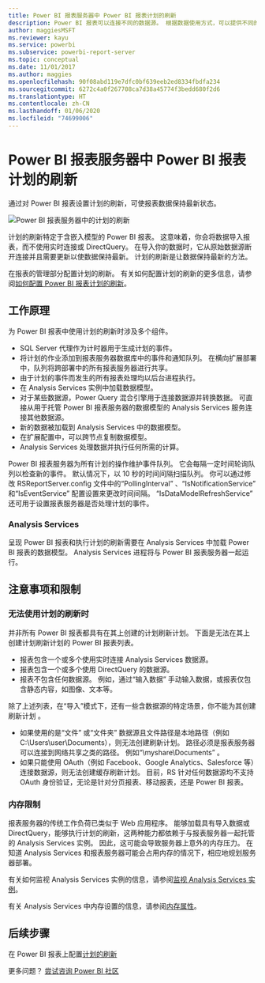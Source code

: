 ```yaml
---
title: Power BI 报表服务器中 Power BI 报表计划的刷新
description: Power BI 报表可以连接不同的数据源。 根据数据使用方式，可以提供不同的数据源。
author: maggiesMSFT
ms.reviewer: kayu
ms.service: powerbi
ms.subservice: powerbi-report-server
ms.topic: conceptual
ms.date: 11/01/2017
ms.author: maggies
ms.openlocfilehash: 90f08abd119e7dfc0bf639eeb2ed8334fbdfa234
ms.sourcegitcommit: 6272c4a0f267708ca7d38a45774f3bedd680f2d6
ms.translationtype: HT
ms.contentlocale: zh-CN
ms.lasthandoff: 01/06/2020
ms.locfileid: "74699006"
---
```

# <a name="power-bi-report-scheduled-refresh-in-power-bi-report-server"></a>Power BI 报表服务器中 Power BI 报表计划的刷新
通过对 Power BI 报表设置计划的刷新，可使报表数据保持最新状态。

![Power BI 报表服务器中的计划的刷新](media/scheduled-refresh/scheduled-refresh-success.png)

计划的刷新特定于含嵌入模型的 Power BI 报表。 这意味着，你会将数据导入报表，而不使用实时连接或 DirectQuery。 在导入你的数据时，它从原始数据源断开连接并且需要更新以使数据保持最新。 计划的刷新是让数据保持最新的方法。

在报表的管理部分配置计划的刷新。 有关如何配置计划的刷新的更多信息，请参阅[如何配置 Power BI 报表计划的刷新](configure-scheduled-refresh.md)。

## <a name="how-this-works"></a>工作原理
为 Power BI 报表中使用计划的刷新时涉及多个组件。

* SQL Server 代理作为计时器用于生成计划的事件。
* 将计划的作业添加到报表服务器数据库中的事件和通知队列。 在横向扩展部署中，队列将跨部署中的所有报表服务器进行共享。
* 由于计划的事件而发生的所有报表处理均以后台进程执行。
* 在 Analysis Services 实例中加载数据模型。
* 对于某些数据源，Power Query 混合引擎用于连接数据源并转换数据。 可直接从用于托管 Power BI 报表服务器的数据模型的 Analysis Services 服务连接其他数据源。
* 新的数据被加载到 Analysis Services 中的数据模型。
* 在扩展配置中，可以跨节点复制数据模型。
* Analysis Services 处理数据并执行任何所需的计算。

Power BI 报表服务器为所有计划的操作维护事件队列。 它会每隔一定时间轮询队列以检查新的事件。 默认情况下，以 10 秒的时间间隔扫描队列。 你可以通过修改 RSReportServer.config 文件中的“PollingInterval”  、“IsNotificationService”  和“IsEventService”  配置设置来更改时间间隔。 “IsDataModelRefreshService”  还可用于设置报表服务器是否处理计划的事件。

### <a name="analysis-services"></a>Analysis Services
呈现 Power BI 报表和执行计划的刷新需要在 Analysis Services 中加载 Power BI 报表的数据模型。 Analysis Services 进程将与 Power BI 报表服务器一起运行。

## <a name="considerations-and-limitations"></a>注意事项和限制
### <a name="when-scheduled-refresh-cant-be-used"></a>无法使用计划的刷新时
并非所有 Power BI 报表都具有在其上创建的计划刷新计划。 下面是无法在其上创建计划刷新计划的 Power BI 报表列表。

* 报表包含一个或多个使用实时连接 Analysis Services 数据源。
* 报表包含一个或多个使用 DirectQuery 的数据源。
* 报表不包含任何数据源。 例如，通过“输入数据”  手动输入数据，或报表仅包含静态内容，如图像、文本等。

除了上述列表，在“导入”模式下，还有一些含数据源的特定场景，你不能为其创建刷新计划  。

* 如果使用的是“文件”  或“文件夹”  数据源且文件路径是本地路径（例如 C:\Users\user\Documents），则无法创建刷新计划。 路径必须是报表服务器可以连接到网络共享之类的路径。 例如“\\myshare\Documents”  。
* 如果只能使用 OAuth（例如 Facebook、Google Analytics、Salesforce 等）连接数据源，则无法创建缓存刷新计划。 目前，RS 针对任何数据源均不支持 OAuth 身份验证，无论是针对分页报表、移动报表，还是 Power BI 报表。

### <a name="memory-limits"></a>内存限制
报表服务器的传统工作负荷已类似于 Web 应用程序。 能够加载具有导入数据或 DirectQuery，能够执行计划的刷新，这两种能力都依赖于与报表服务器一起托管的 Analysis Services 实例。 因此，这可能会导致服务器上意外的内存压力。 在知道 Analysis Services 和报表服务器可能会占用内存的情况下，相应地规划服务器部署。

有关如何监视 Analysis Services 实例的信息，请参阅[监视 Analysis Services 实例](https://docs.microsoft.com/sql/analysis-services/instances/monitor-an-analysis-services-instance)。

有关 Analysis Services 中内存设置的信息，请参阅[内存属性](https://docs.microsoft.com/sql/analysis-services/server-properties/memory-properties)。

## <a name="next-steps"></a>后续步骤
在 Power BI 报表上配置[计划的刷新](configure-scheduled-refresh.md)

更多问题？ [尝试咨询 Power BI 社区](https://community.powerbi.com/)

